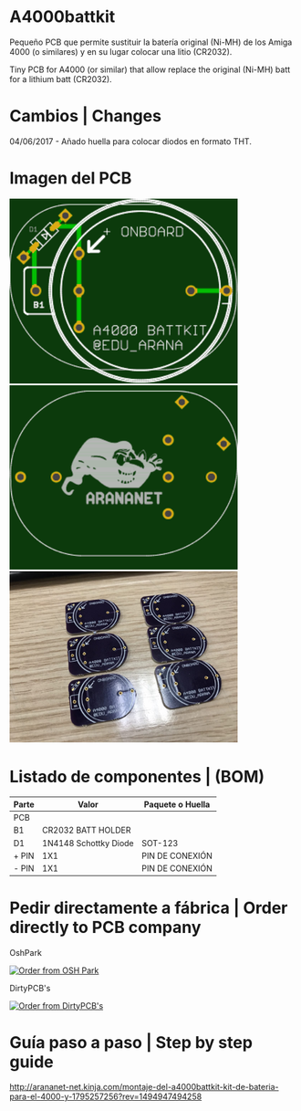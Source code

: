 # A4000battkit

Pequeño PCB que permite sustituir la batería original (Ni-MH) de los Amiga 4000 (o similares) y en su lugar colocar una litio (CR2032).

Tiny PCB for A4000 (or similar) that allow replace the original (Ni-MH) batt for a lithium batt (CR2032).

# Cambios | Changes

04/06/2017 - Añado huella para colocar diodos en formato THT.

# Imagen del PCB

<img src="https://github.com/arananet/a4000battkit/blob/master/images/frente.png?raw=true" width="400">

<img src="https://github.com/arananet/a4000battkit/blob/master/images/trasero.png?raw=true" width="400">

<img src="https://github.com/arananet/a4000battkit/blob/master/images/adaptador.jpg?raw=true" width="400">

# Listado de componentes | (BOM)

| Parte         | Valor                   | Paquete o Huella               |
| ------------- | ----------------------- | ------------------------------ | 
| PCB           |                         |                                |
| B1            | CR2032 BATT HOLDER      |                                |
| D1            | 1N4148 Schottky Diode   | SOT-123                        |
| + PIN         | 1X1                     | PIN DE CONEXIÓN                |
| - PIN         | 1X1                     | PIN DE CONEXIÓN                |

# Pedir directamente a fábrica | Order directly to PCB company

OshPark

<a href="https://oshpark.com/shared_projects/xknJ8wvA"><img src="https://oshpark.com/assets/badge-5b7ec47045b78aef6eb9d83b3bac6b1920de805e9a0c227658eac6e19a045b9c.png" alt="Order from OSH Park"></img></a>

DirtyPCB's

<a href="http://dirtypcbs.com/store/designer/details/arananet/2921/a4000battkit-new"><img src="http://dirtypcbs.com/themes/dangercore/images/dangerous-prototypes.png" alt="Order from DirtyPCB's"/></a>

# Guía paso a paso | Step by step guide

http://arananet-net.kinja.com/montaje-del-a4000battkit-kit-de-bateria-para-el-4000-y-1795257256?rev=1494947494258
